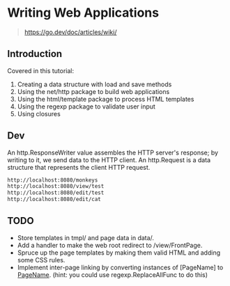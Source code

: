 # Writing Web Applications

> <https://go.dev/doc/articles/wiki/>

## Introduction

Covered in this tutorial:

1. Creating a data structure with load and save methods
2. Using the net/http package to build web applications
3. Using the html/template package to process HTML templates
4. Using the regexp package to validate user input
5. Using closures

## Dev

An http.ResponseWriter value assembles the HTTP server's response; by writing to it, we send data to the HTTP client.
An http.Request is a data structure that represents the client HTTP request.

```sh
http://localhost:8080/monkeys
http://localhost:8080/view/test
http://localhost:8080/edit/test
http://localhost:8080/edit/cat
```

## TODO

- Store templates in tmpl/ and page data in data/.
- Add a handler to make the web root redirect to /view/FrontPage.
- Spruce up the page templates by making them valid HTML and adding some CSS rules.
- Implement inter-page linking by converting instances of [PageName] to
<a href="/view/PageName">PageName</a>. (hint: you could use regexp.ReplaceAllFunc to do this)
